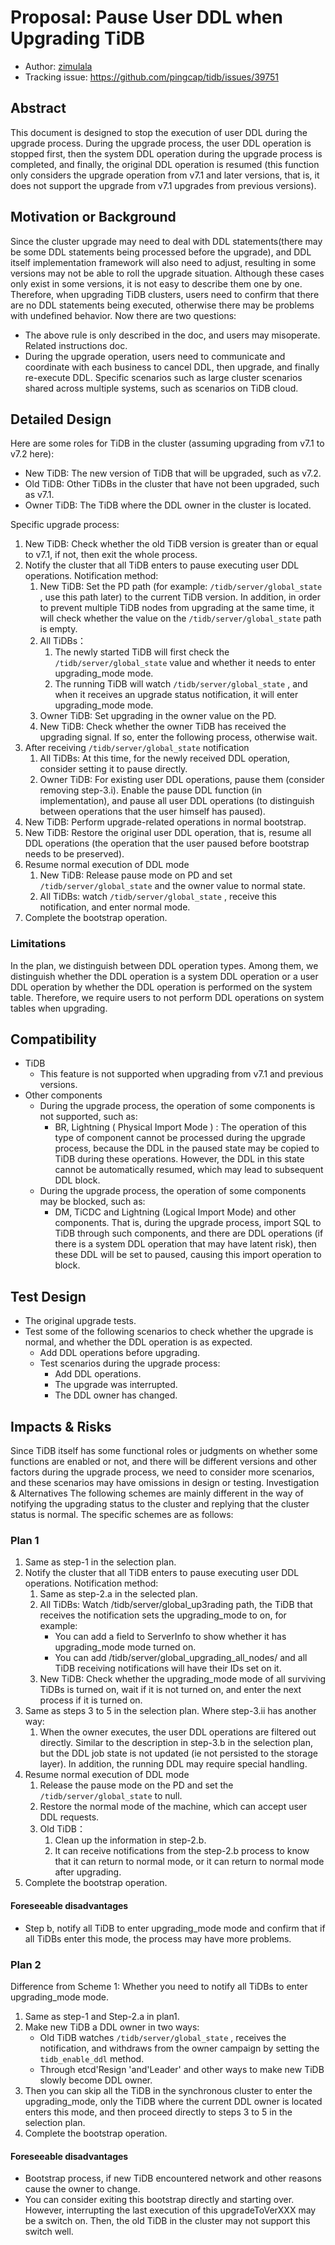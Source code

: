 # Proposal: Pause User DDL when Upgrading TiDB

* Author: [zimulala](https://github.com/zimulala)
* Tracking issue: https://github.com/pingcap/tidb/issues/39751

## Abstract
This document is designed to stop the execution of user DDL during the upgrade process. During the upgrade process, the user DDL operation is stopped first, then the system DDL operation during the upgrade process is completed, and finally, the original DDL operation is resumed (this function only considers the upgrade operation from v7.1 and later versions, that is, it does not support the upgrade from v7.1 upgrades from previous versions).

## Motivation or Background
Since the cluster upgrade may need to deal with DDL statements(there may be some DDL statements being processed before the upgrade), and DDL itself implementation framework will also need to adjust, resulting in some versions may not be able to roll the upgrade situation. Although these cases only exist in some versions, it is not easy to describe them one by one. Therefore, when upgrading TiDB clusters, users need to confirm that there are no DDL statements being executed, otherwise there may be problems with undefined behavior.
Now there are two questions:
- The above rule is only described in the doc, and users may misoperate. Related instructions doc.
- During the upgrade operation, users need to communicate and coordinate with each business to cancel DDL, then upgrade, and finally re-execute DDL. Specific scenarios such as large cluster scenarios shared across multiple systems, such as scenarios on TiDB cloud.

## Detailed Design
Here are some roles for TiDB in the cluster (assuming upgrading from v7.1 to v7.2 here):
- New TiDB: The new version of TiDB that will be upgraded, such as v7.2.
- Old TiDB: Other TiDBs in the cluster that have not been upgraded, such as v7.1.
- Owner TiDB: The TiDB where the DDL owner in the cluster is located.

Specific upgrade process:
1. New TiDB: Check whether the old TiDB version is greater than or equal to v7.1, if not, then exit the whole process.
2. Notify the cluster that all TiDB enters to pause executing user DDL operations. Notification method:
   1. New TiDB: Set the PD path (for example: `/tidb/server/global_state` , use this path later) to the current TiDB version. In addition, in order to prevent multiple TiDB nodes from upgrading at the same time, it will check whether the value on the `/tidb/server/global_state` path is empty.
   2. All TiDBs：
      1. The newly started TiDB will first check the `/tidb/server/global_state` value and whether it needs to enter upgrading_mode mode.
      2. The running TiDB will watch `/tidb/server/global_state` , and when it receives an upgrade status notification, it will enter upgrading_mode mode.
   3. Owner TiDB: Set upgrading in the owner value on the PD.
   4. New TiDB: Check whether the owner TiDB has received the upgrading signal. If so, enter the following process, otherwise wait.
3. After receiving `/tidb/server/global_state` notification
   1. All TiDBs: At this time, for the newly received DDL operation, consider setting it to pause directly.
   2. Owner TiDB: For existing user DDL operations, pause them (consider removing step-3.i). Enable the pause DDL function (in implementation), and pause all user DDL operations (to distinguish between operations that the user himself has paused).
4. New TiDB: Perform upgrade-related operations in normal bootstrap.
5. New TiDB: Restore the original user DDL operation, that is, resume all DDL operations (the operation that the user paused before bootstrap needs to be preserved).
6. Resume normal execution of DDL mode
   1. New TiDB: Release pause mode on PD and set `/tidb/server/global_state` and the owner value to normal state.
   2. All TiDBs: watch `/tidb/server/global_state` , receive this notification, and enter normal mode.
7. Complete the bootstrap operation.

### Limitations

In the plan, we distinguish between DDL operation types. Among them, we distinguish whether the DDL operation is a system DDL operation or a user DDL operation  by whether the DDL operation is performed on the system table. Therefore, we require users to not perform DDL operations on system tables when upgrading.

## Compatibility
- TiDB
  - This feature is not supported when upgrading from v7.1 and previous versions.
- Other components
  - During the upgrade process, the operation of some components is not supported, such as:
    - BR, Lightning ( Physical Import Mode ) : The operation of this type of component cannot be processed during the upgrade process, because the DDL in the paused state may be copied to TiDB during these operations. However, the DDL in this state cannot be automatically resumed, which may lead to subsequent DDL block.
  - During the upgrade process, the operation of some components may be blocked, such as:
    - DM, TiCDC and Lightning (Logical Import Mode) and other components. That is, during the upgrade process, import SQL to TiDB through such components, and there are DDL operations (if there is a system DDL operation that may have latent risk), then these DDL will be set to paused, causing this import operation to block.

## Test Design
- The original upgrade tests.
- Test some of the following scenarios to check whether the upgrade is normal, and whether the DDL operation is as expected.
  - Add DDL operations before upgrading.
  - Test scenarios during the upgrade process:
    - Add DDL operations.
    - The upgrade was interrupted.
    - The DDL owner has changed.

## Impacts & Risks
Since TiDB itself has some functional roles or judgments on whether some functions are enabled or not, and there will be different versions and other factors during the upgrade process, we need to consider more scenarios, and these scenarios may have omissions in design or testing.
Investigation & Alternatives
The following schemes are mainly different in the way of notifying the upgrading status to the cluster and replying that the cluster status is normal. The specific schemes are as follows:

### Plan 1
1. Same as step-1 in the selection plan.
2. Notify the cluster that all TiDB enters to pause executing user DDL operations. Notification method:
   1. Same as step-2.a in the selected plan.
   2. All TiDBs: Watch /tidb/server/global_up3rading path, the TiDB that receives the notification sets the upgrading_mode to on, for example:
      - You can add a field to ServerInfo to show whether it has upgrading_mode mode turned on.
      - You can add /tidb/server/global_upgrading_all_nodes/ and all TiDB receiving notifications will have their IDs set on it.
   3. New TiDB: Check whether the upgrading_mode mode of all surviving TiDBs is turned on, wait if it is not turned on, and enter the next process if it is turned on.
3. Same as steps 3 to 5 in the selection plan. Where step-3.ii has another way:
   1. When the owner executes, the user DDL operations are filtered out directly. Similar to the description in step-3.b in the selection plan, but the DDL job state is not updated (ie not persisted to the storage layer). In addition, the running DDL may require special handling.
4. Resume normal execution of DDL mode
   1. Release the pause mode on the PD and set the `/tidb/server/global_state` to null.
   2. Restore the normal mode of the machine, which can accept user DDL requests.
   3. Old TiDB：
      1. Clean up the information in step-2.b.
      2. It can receive notifications from the step-2.b process to know that it can return to normal mode, or it can return to normal mode after upgrading.
5. Complete the bootstrap operation.

#### Foreseeable disadvantages
- Step b, notify all TiDB to enter upgrading_mode mode and confirm that if all TiDBs enter this mode, the process may have more problems.

### Plan 2
Difference from Scheme 1: Whether you need to notify all TiDBs to enter upgrading_mode mode.
1. Same as step-1 and Step-2.a in plan1.
2. Make new TiDB a DDL owner in two ways:
   - Old TiDB watches `/tidb/server/global_state` , receives the notification, and withdraws from the owner campaign by setting the `tidb_enable_ddl` method.
   - Through etcd'Resign 'and'Leader' and other ways to make new TiDB slowly become DDL owner.
3. Then you can skip all the TiDB in the synchronous cluster to enter the upgrading_mode, only the TiDB where the current DDL owner is located enters this mode, and then proceed directly to steps 3 to 5 in the selection plan.
4. Complete the bootstrap operation.

#### Foreseeable disadvantages
- Bootstrap process, if  new TiDB encountered network and other reasons cause the owner to change.
- You can consider exiting this bootstrap directly and starting over. However, interrupting the last execution of this upgradeToVerXXX may be a switch on. Then, the old TiDB in the cluster may not support this switch well.
